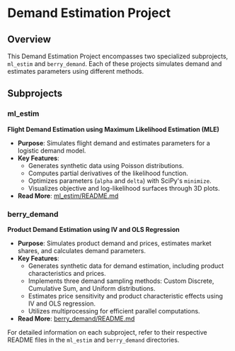 # Demand Estimation Project

## Overview
This Demand Estimation Project encompasses two specialized subprojects, `ml_estim` and `berry_demand`. Each of these projects simulates demand and estimates parameters using different methods. 

## Subprojects

### ml_estim
**Flight Demand Estimation using Maximum Likelihood Estimation (MLE)**
- **Purpose**: Simulates flight demand and estimates parameters for a logistic demand model.
- **Key Features**:
  - Generates synthetic data using Poisson distributions.
  - Computes partial derivatives of the likelihood function.
  - Optimizes parameters (`alpha` and `delta`) with SciPy's `minimize`.
  - Visualizes objective and log-likelihood surfaces through 3D plots.
- **Read More**: [ml_estim/README.md](ml_estim/README.md)

### berry_demand
**Product Demand Estimation using IV and OLS Regression**
- **Purpose**: Simulates product demand and prices, estimates market shares, and calculates demand parameters.
- **Key Features**:
  - Generates synthetic data for demand estimation, including product characteristics and prices.
  - Implements three demand sampling methods: Custom Discrete, Cumulative Sum, and Uniform distributions.
  - Estimates price sensitivity and product characteristic effects using IV and OLS regression.
  - Utilizes multiprocessing for efficient parallel computations.
- **Read More**: [berry_demand/README.md](berry_demand/README.md)

For detailed information on each subproject, refer to their respective README files in the `ml_estim` and `berry_demand` directories.
